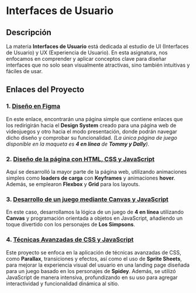 # Interfaces de Usuario

## Descripción

La materia **Interfaces de Usuario** está dedicada al estudio de UI (Interfaces de Usuario) y UX (Experiencia de Usuario). En esta asignatura, nos enfocamos en comprender y aplicar conceptos clave para diseñar interfaces que no solo sean visualmente atractivas, sino también intuitivas y fáciles de usar.

## Enlaces del Proyecto

### 1. [Diseño en Figma]([#](https://interfaces-2023.netlify.app/tp1/))

En este enlace, encontrarán una página simple que contiene enlaces que los redirigirán hacia el **Design System** creado para una página web de videojuegos y otro hacia el modo presentación, donde podrán navegar dicho diseño y comprobar su funcionalidad. *(La única página de juego disponible en la maqueta es **4 en línea** de **Tommy y Dally**).*

### 2. [Diseño de la página con HTML, CSS y JavaScript]([#](https://interfaces-2023.netlify.app/tp2/))

Aquí se desarrolló la mayor parte de la página web, utilizando animaciones simples como **loaders de carga** con **Keyframes** y animaciones **hover**. Además, se emplearon **Flexbox** y **Grid** para los layouts.

### 3. [Desarrollo de un juego mediante Canvas y JavaScript]([#](https://interfaces-2023.netlify.app/tp3/))

En este caso, desarrollamos la lógica de un juego de **4 en línea** utilizando **Canvas** y programación orientada a objetos en JavaScript, añadiendo un toque divertido con los personajes de **Los Simpsons**.

### 4. [Técnicas Avanzadas de CSS y JavaScript]([#](https://interfaces-2023.netlify.app/tp4/))

Este proyecto se enfoca en la aplicación de técnicas avanzadas de CSS, como **Parallax**, transiciones y efectos, así como el uso de **Sprite Sheets**, para mejorar la experiencia visual del usuario en una landing page diseñada para un juego basado en los personajes de **Spidey**. Además, se utilizó JavaScript de manera intensiva, profundizando en su uso para agregar interactividad y funcionalidad dinámica al sitio.

